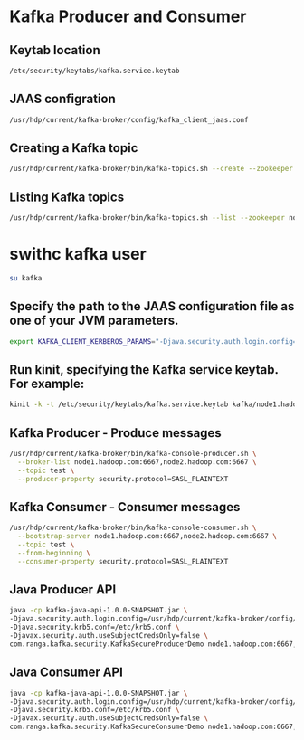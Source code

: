 # Kafka Producer and Consumer


## Keytab location

```sh
/etc/security/keytabs/kafka.service.keytab
```

## JAAS configration

```sh
/usr/hdp/current/kafka-broker/config/kafka_client_jaas.conf
```

## Creating a Kafka topic

```sh
/usr/hdp/current/kafka-broker/bin/kafka-topics.sh --create --zookeeper node1.hadoop.com:2181,node2.hadoop.com --replication-factor 1 --partitions 2 --topic test
```

## Listing Kafka topics

```sh
/usr/hdp/current/kafka-broker/bin/kafka-topics.sh --list --zookeeper node1.hadoop.com:2181,node2.hadoop.com
```

# swithc kafka user

```sh
su kafka
```

## Specify the path to the JAAS configuration file as one of your JVM parameters.

```sh
export KAFKA_CLIENT_KERBEROS_PARAMS="-Djava.security.auth.login.config=/usr/hdp/current/kafka-broker/config/kafka_client_jaas.conf"
```

## Run kinit, specifying the Kafka service keytab. For example:

```sh
kinit -k -t /etc/security/keytabs/kafka.service.keytab kafka/node1.hadoop.com@HADOOP.COM
```

## Kafka Producer - Produce messages

```sh
/usr/hdp/current/kafka-broker/bin/kafka-console-producer.sh \
  --broker-list node1.hadoop.com:6667,node2.hadoop.com:6667 \
  --topic test \
  --producer-property security.protocol=SASL_PLAINTEXT
```

## Kafka Consumer - Consumer messages

```sh
/usr/hdp/current/kafka-broker/bin/kafka-console-consumer.sh \
  --bootstrap-server node1.hadoop.com:6667,node2.hadoop.com:6667 \
  --topic test \
  --from-beginning \
  --consumer-property security.protocol=SASL_PLAINTEXT
```

## Java Producer API

```sh
java -cp kafka-java-api-1.0.0-SNAPSHOT.jar \
-Djava.security.auth.login.config=/usr/hdp/current/kafka-broker/config/kafka_client_jaas.conf \
-Djava.security.krb5.conf=/etc/krb5.conf \
-Djavax.security.auth.useSubjectCredsOnly=false \
com.ranga.kafka.security.KafkaSecureProducerDemo node1.hadoop.com:6667,node2.hadoop.com:6667 test
```

## Java Consumer API

```sh
java -cp kafka-java-api-1.0.0-SNAPSHOT.jar \
-Djava.security.auth.login.config=/usr/hdp/current/kafka-broker/config/kafka_client_jaas.conf \
-Djava.security.krb5.conf=/etc/krb5.conf \
-Djavax.security.auth.useSubjectCredsOnly=false \
com.ranga.kafka.security.KafkaSecureConsumerDemo node1.hadoop.com:6667,node2.hadoop.com:6667 test test_group_id
```

